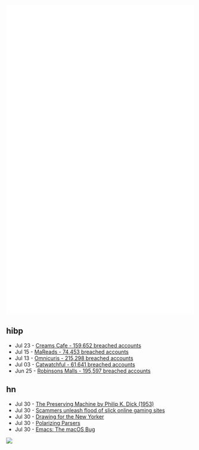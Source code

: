 ![Metrics](https://raw.githubusercontent.com/phixion/phixion/master/metrics.svg)

## hibp

<!--
for https://github.com/phixion/phixion/blob/main/.github/workflows/feeds.yml
-->
<!--START_SECTION:haveibeenpwnd-->
- Jul 23 - [Creams Cafe - 159,652 breached accounts](https://haveibeenpwned.com/Breach/CreamsCafe)
- Jul 15 - [MaReads - 74,453 breached accounts](https://haveibeenpwned.com/Breach/MaReads)
- Jul 13 - [Omnicuris - 215,298 breached accounts](https://haveibeenpwned.com/Breach/Omnicuris)
- Jul 03 - [Catwatchful - 61,641 breached accounts](https://haveibeenpwned.com/Breach/Catwatchful)
- Jun 25 - [Robinsons Malls - 195,597 breached accounts](https://haveibeenpwned.com/Breach/RobinsonsMalls)
<!--END_SECTION:haveibeenpwnd-->

## hn

<!--
for https://github.com/phixion/phixion/blob/main/.github/workflows/feeds.yml
-->
<!--START_SECTION:hn-->
- Jul 30 - [The Preserving Machine by Philip K. Dick (1953)](https://archive.org/details/Fantasy_Science_Fiction_v004n06_1953-06)
- Jul 30 - [Scammers unleash flood of slick online gaming sites](https://krebsonsecurity.com/2025/07/scammers-unleash-flood-of-slick-online-gaming-sites/)
- Jul 30 - [Drawing for the New Yorker](https://lizadonnelly.substack.com/p/drawing-for-the-new-yorker)
- Jul 30 - [Polarizing Parsers](https://flak.tedunangst.com/post/polarizing-parsers)
- Jul 30 - [Emacs: The macOS Bug](https://xlii.space/eng/emacs-the-macos-bug/)
<!--END_SECTION:hn-->

<!--
for https://yhype.me
-->
![](https://hit.yhype.me/github/profile?user_id=13013670)
